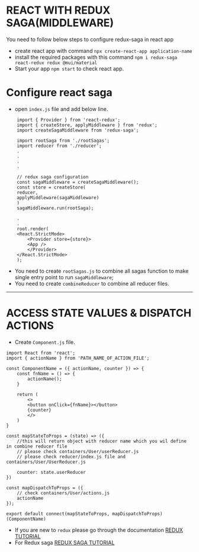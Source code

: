 # REACT WITH REDUX SAGA(MIDDLEWARE)
You need to follow below steps to configure redux-saga in react app

- create react app with command `npx create-react-app application-name`
- install the required packages with this command `npm i redux-saga react-redux redux @mui/material`
- Start your app `npm start` to check react app.

# Configure react saga
- open `index.js` file and add below line.
```
    import { Provider } from 'react-redux';
    import { createStore, applyMiddleware } from 'redux';
    import createSagaMiddleware from 'redux-saga';

    import rootSaga from './rootSagas';
    import reducer from './reducer';
    .
    .
    .
    .

    // redux saga configuration
    const sagaMiddleware = createSagaMiddleware();
    const store = createStore(
    reducer,
    applyMiddleware(sagaMiddleware)
    )
    sagaMiddleware.run(rootSaga);

    .
    .
    root.render(
    <React.StrictMode>
        <Provider store={store}>
        <App />
        </Provider>
    </React.StrictMode>
    );
```
- You need to create `rootSagas.js` to combine all sagas function to make single entry point to run `sagaMiddleware`;
- You need to create `combineReducer` to combine all reducer files.

---

# ACCESS STATE VALUES & DISPATCH ACTIONS
- Create `Component.js` file.
```
import React from 'react';
import { actionName } from 'PATH_NAME_OF_ACTION_FILE';

const ComponentName = ({ actionName, counter }) => {
    const fnName = () => {
        actionName();
    }

    return (
        <>
        <button onClick={fnName}></button>
        {counter}
        </>
    )
}

const mapStateToProps = (state) => ({
    //this will return object with reducer name which you wil define in combine reducer file
    // please check containers/User/userReducer.js
    // please check reducer/index.js file and containers/User/UserReducer.js

    counter: state.userReducer
})

const mapDispatchToProps = ({
    // check containers/User/actions.js
    actionName
});

export default connect(mapStateToProps, mapDispatchToProps)(ComponentName)
```

- If you are new to `redux` please go through the documentation [REDUX TUTORIAL](https://react-redux.js.org/api/connect)
- For Redux saga [REDUX SAGA TUTORIAL](https://redux-saga.js.org/docs/introduction/BeginnerTutorial/)
